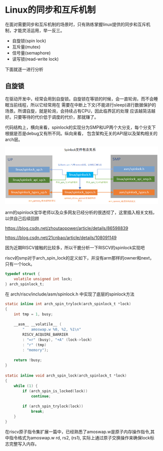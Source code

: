 # Linux的同步和互斥机制

在面对需要同步和互斥机制的场景时，只有熟练掌握linux提供的同步和互斥机制，才能灵活运用，举一反三。

- 自旋锁(spin lock)
- 互斥量(mutex)
- 信号量(semaphore)
- 读写锁(read-write lock)

下面就逐一进行分析

## 自旋锁

在驱动开发中，经常会用到自旋锁。自旋锁在等锁的时候，会一直轮询，而不会睡眠当前线程，所以它经常用在
需要在中断上下文(不能进行sleep)进行数据保护的场景。所谓自旋，就是轮询，会持续占有CPU，因此临界区的处理
应该越简洁越好。只要等待的代价低于调度的代价，那就赚了。

代码结构上，横向来看，spinlock的实现分为SMP和UP两个大分支，每个分支下根据是否是debug又有所不同。纵向来看，
包含架构无关的API层以及架构相关的arch层。

![spinlock文件关系](../imgs/spinlock_files.png)

arm的spinlock宝华老师以及众多网友已经分析的很透彻了，这里插入相关文档，以供自己后续回顾

https://blog.csdn.net/zhoutaopower/article/details/86598839

https://blog.csdn.net/21cnbao/article/details/108091149

因为近期RISCV接触的比较多，所以干脆分析一下RISCV的spinlock实现吧

riscv的smp对于arch_spin_lock的定义如下，并没有arm那样的owner和next，只有一个lock。

```c
typedef struct {
    volatile unsigned int lock;
} arch_spinlock_t;
```

在 arch/riscv/include/asm/spinlock.h 中实现了底层的spinlock方法

```c
static inline int arch_spin_trylock(arch_spinlock_t *lock)
{
    int tmp = 1, busy;

    __asm__ __volatile__ (
        "   amoswap.w %0, %2, %1\n"
        RISCV_ACQUIRE_BARRIER
        : "=r" (busy), "+A" (lock->lock)
        : "r" (tmp)
        : "memory");

    return !busy;
}

static inline void arch_spin_lock(arch_spinlock_t *lock)
{
    while (1) {
        if (arch_spin_is_locked(lock))
            continue;

        if (arch_spin_trylock(lock))
            break;
    }
}
```

在riscv原子指令集扩展一篇中，已经熟悉了amoswap.w是原子内存操作指令,其中指令格式为amoswap.w rd, rs2, (rs1),
实际上通过原子交换操作来确保lock标志完整写入内存。
